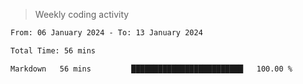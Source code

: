 > Weekly coding activity
<!--START_SECTION:waka-->

```txt
From: 06 January 2024 - To: 13 January 2024

Total Time: 56 mins

Markdown   56 mins         █████████████████████████   100.00 %
```

<!--END_SECTION:waka-->

